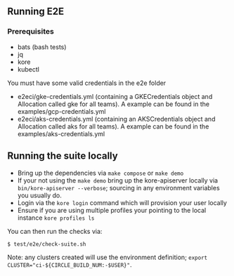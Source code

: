 ## **Running E2E**

### **Prerequisites**

- bats (bash tests)
- jq
- kore
- kubectl

You must have some valid credentials in the e2e folder

 * e2eci/gke-credentials.yml (containing a GKECredentials object and Allocation called gke for all teams).
   A example can be found in the examples/gcp-credentials.yml
 * e2eci/aks-credentials.yml (containing an AKSCredentials object and Allocation called aks for all teams).
   A example can be found in the examples/aks-credentials.yml

##  **Running the suite locally**

- Bring up the dependencies via `make compose` or `make demo`
- If your not using the `make demo` bring up the kore-apiserver locally via `bin/kore-apiserver --verbose`; sourcing
  in any environment variables you usually do.
- Login via the `kore login` command which will provision your user locally
- Ensure if you are using multiple profiles your pointing to the local instance `kore profiles ls`

You can then run the checks via:

```shell
$ test/e2e/check-suite.sh
```

Note: any clusters created will use the environment definition; `export CLUSTER="ci-${CIRCLE_BUILD_NUM:-$USER}"`.
